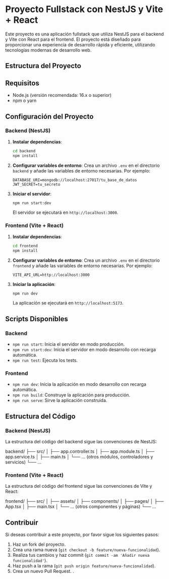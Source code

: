 # Proyecto Fullstack con NestJS y Vite + React

Este proyecto es una aplicación fullstack que utiliza NestJS para el backend y Vite con React para el frontend. El proyecto está diseñado para proporcionar una experiencia de desarrollo rápida y eficiente, utilizando tecnologías modernas de desarrollo web.

## Estructura del Proyecto


## Requisitos

- Node.js (versión recomendada: 16.x o superior)
- npm o yarn

## Configuración del Proyecto

### Backend (NestJS)

1. **Instalar dependencias**:
    ```sh
    cd backend
    npm install
    ```

2. **Configurar variables de entorno**:
    Crea un archivo `.env` en el directorio `backend` y añade las variables de entorno necesarias. Por ejemplo:
    ```env
    DATABASE_URI=mongodb://localhost:27017/tu_base_de_datos
    JWT_SECRET=tu_secreto
    ```

3. **Iniciar el servidor**:
    ```sh
    npm run start:dev
    ```
    El servidor se ejecutará en `http://localhost:3000`.

### Frontend (Vite + React)

1. **Instalar dependencias**:
    ```sh
    cd frontend
    npm install
    ```

2. **Configurar variables de entorno**:
    Crea un archivo `.env` en el directorio `frontend` y añade las variables de entorno necesarias. Por ejemplo:
    ```env
    VITE_API_URL=http://localhost:3000
    ```

3. **Iniciar la aplicación**:
    ```sh
    npm run dev
    ```
    La aplicación se ejecutará en `http://localhost:5173`.

## Scripts Disponibles

### Backend

- `npm run start`: Inicia el servidor en modo producción.
- `npm run start:dev`: Inicia el servidor en modo desarrollo con recarga automática.
- `npm run test`: Ejecuta los tests.

### Frontend

- `npm run dev`: Inicia la aplicación en modo desarrollo con recarga automática.
- `npm run build`: Construye la aplicación para producción.
- `npm run serve`: Sirve la aplicación construida.

## Estructura del Código

### Backend (NestJS)

La estructura del código del backend sigue las convenciones de NestJS:

backend/
├── src/
│ ├── app.controller.ts
│ ├── app.module.ts
│ ├── app.service.ts
│ ├── main.ts
│ └── ... (otros módulos, controladores y servicios)
└── ...


### Frontend (Vite + React)

La estructura del código del frontend sigue las convenciones de Vite y React:

frontend/
├── src/
│ ├── assets/
│ ├── components/
│ ├── pages/
│ ├── App.tsx
│ ├── main.tsx
│ └── ... (otros componentes y páginas)
└── ...


## Contribuir

Si deseas contribuir a este proyecto, por favor sigue los siguientes pasos:

1. Haz un fork del proyecto.
2. Crea una rama nueva (`git checkout -b feature/nueva-funcionalidad`).
3. Realiza tus cambios y haz commit (`git commit -am 'Añadir nueva funcionalidad'`).
4. Haz push a la rama (`git push origin feature/nueva-funcionalidad`).
5. Crea un nuevo Pull Request.
.

